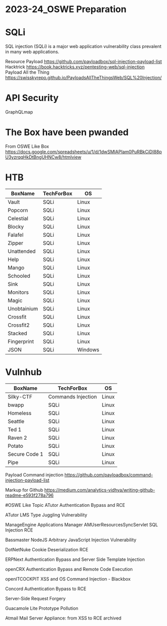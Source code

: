 # 2023-24_OSWE Preparation

# SQLi
SQL injection (SQLi) is a major web application vulnerability class prevalent in many web applications. 

Resource
Payload https://github.com/payloadbox/sql-injection-payload-list <br>
Hacktrick https://book.hacktricks.xyz/pentesting-web/sql-injection <br>
Payload All the Thing https://swisskyrepo.github.io/PayloadsAllTheThingsWeb/SQL%20Injection/ <br>

# API Security

GraphQLmap

# The Box have been pwanded 

From OSWE Like Box https://docs.google.com/spreadsheets/u/1/d/1dwSMIAPIam0PuRBkCiDI88pU3yzrqqHkDtBngUHNCw8/htmlview

# HTB
|BoxName|TechForBox|OS|
|---|---|---|
|Vault|SQLi|Linux|
|Popcorn|SQLi|Linux|
|Celestial|SQLi|Linux|
|Blocky|SQLi|Linux|
|Falafel|SQLi|Linux|
|Zipper|SQLi|Linux|
|Unattended|SQLi|Linux|
|Help|SQLi|Linux|
|Mango|SQLi|Linux|
|Schooled|SQLi|Linux|
|Sink|SQLi|Linux|
|Monitors|SQLi|Linux|
|Magic|SQLi|Linux|
|Unobtainium|SQLi|Linux|
|Crossfit|SQLi|Linux|
|Crossfit2|SQLi|Linux|
|Stacked|SQLi|Linux|
|Fingerprint|SQLi|Linux|
|JSON|SQLi|Windows|

# Vulnhub
|BoxName|TechForBox|OS|
|---|---|---|
|Silky-CTF|Commands Injection|Linux|
|bwapp|SQLi|Linux|
|Homeless|SQLi|Linux|
|Seattle|SQLi|Linux|
|Ted 1|SQLi|Linux|
|Raven 2|SQLi|Linux|
|Potato|SQLi|Linux|
|Secure Code 1|SQLi|Linux|
|Pipe|SQLi|Linux|

Payload
Command injection https://github.com/payloadbox/command-injection-payload-list <br>

Markup for Github
https://medium.com/analytics-vidhya/writing-github-readme-e593f278a796

#OSWE Like Topic
ATutor Authentication Bypass and RCE

ATutor LMS Type Juggling Vulnerability

ManageEngine Applications Manager AMUserResourcesSyncServlet SQL Injection RCE

Bassmaster NodeJS Arbitrary JavaScript Injection Vulnerability

DotNetNuke Cookie Deserialization RCE

ERPNext Authentication Bypass and Server Side Template Injection

openCRX Authentication Bypass and Remote Code Execution

openITCOCKPIT XSS and OS Command Injection - Blackbox

Concord Authentication Bypass to RCE

Server-Side Request Forgery

Guacamole Lite Prototype Pollution

Atmail Mail Server Appliance: from XSS to RCE archived



